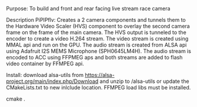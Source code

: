 Purpose: To build and front and rear facing live stream race camera

Description PiPIPflv: Creates a 2 camera components and tunnels them to the 
Hardware Video Scaler (HVS) component to overlay the second camera 
frame on the frame of the main camera. The HVS output is tunneled to 
the encoder to create a video H.264 stream.  The video stream is 
created using MMAL api and run on the GPU.  The audio stream is 
created from ALSA api using Adafruit I2S MEMS Microphone 
(SPH0645LM4H).  The audio stream is encoded to ACC using FFPMEG aps 
and both streams are added to flash video container by FFMPEG api. 

Install: download alsa-utils from https://alsa-project.org/main/index.php/Download and 
unzip to /alsa-utils or update the CMakeLists.txt to new inlclude location. FFMPEG 
load libs must be installed.

cmake . 

